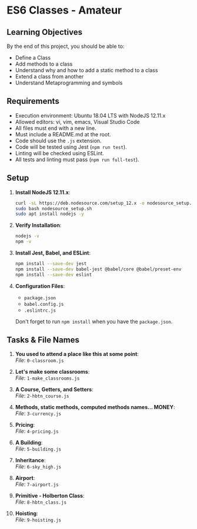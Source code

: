 # ES6 Classes - Amateur

## Learning Objectives
By the end of this project, you should be able to:
- Define a Class
- Add methods to a class
- Understand why and how to add a static method to a class
- Extend a class from another
- Understand Metaprogramming and symbols

## Requirements
- Execution environment: Ubuntu 18.04 LTS with NodeJS 12.11.x
- Allowed editors: vi, vim, emacs, Visual Studio Code
- All files must end with a new line.
- Must include a README.md at the root.
- Code should use the `.js` extension.
- Code will be tested using Jest (`npm run test`).
- Linting will be checked using ESLint.
- All tests and linting must pass (`npm run full-test`).

## Setup
1. **Install NodeJS 12.11.x**:  
    ```bash
    curl -sL https://deb.nodesource.com/setup_12.x -o nodesource_setup.sh
    sudo bash nodesource_setup.sh
    sudo apt install nodejs -y
    ```

2. **Verify Installation**:  
    ```bash
    nodejs -v
    npm -v
    ```

3. **Install Jest, Babel, and ESLint**:  
    ```bash
    npm install --save-dev jest
    npm install --save-dev babel-jest @babel/core @babel/preset-env
    npm install --save-dev eslint
    ```

4. **Configuration Files**:
    - `package.json`
    - `babel.config.js`
    - `.eslintrc.js`

    Don't forget to run `npm install` when you have the `package.json`.

## Tasks & File Names

1. **You used to attend a place like this at some point**:  
    *File*: `0-classroom.js`

2. **Let's make some classrooms**:  
    *File*: `1-make_classrooms.js`

3. **A Course, Getters, and Setters**:  
    *File*: `2-hbtn_course.js`

4. **Methods, static methods, computed methods names... MONEY**:  
    *File*: `3-currency.js`

5. **Pricing**:  
    *File*: `4-pricing.js`

6. **A Building**:  
    *File*: `5-building.js`

7. **Inheritance**:  
    *File*: `6-sky_high.js`

8. **Airport**:  
    *File*: `7-airport.js`

9. **Primitive - Holberton Class**:  
    *File*: `8-hbtn_class.js`

10. **Hoisting**:  
    *File*: `9-hoisting.js`
